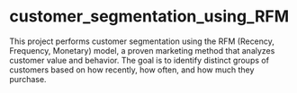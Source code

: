 # customer_segmentation_using_RFM
This project performs customer segmentation using the RFM (Recency, Frequency, Monetary) model, a proven marketing method that analyzes customer value and behavior. The goal is to identify distinct groups of customers based on how recently, how often, and how much they purchase.
